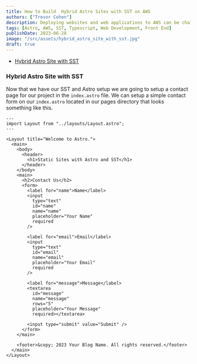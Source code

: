 ```yaml
---
title: How to Build  Hybrid Astro Sites with SST on AWS
authors: ["Trevor Cohen"]
description: Deploying websites and web applications to AWS can be challenging and SST helps with that.  
tags: [Astro, AWS, SST, Typescript, Web Development, Front End]
publishDate: 2023-06-28
image: "/src/assets/hybrid_astro_site_with_sst.jpg"
draft: true
---
```

- [Hybrid Astro Site with SST](#hybrid-astro-site-with-sst)

### Hybrid Astro Site with SST

Now that we have our SST and Astro setup we are going to setup a contact page for our project in the  `index.astro` file.  We can setup a simple contact form on our `index.astro`  located in our pages directory that looks something like this.

```astro
---
import Layout from "../layouts/Layout.astro";
---

<Layout title="Welcome to Astro.">
  <main>
    <body>
      <header>
        <h1>Static Sites with Astro and SST</h1>
      </header>
    </body>
    <main>
      <h2>Contact Us</h2>
      <form>
        <label for="name">Name</label>
        <input
          type="text"
          id="name"
          name="name"
          placeholder="Your Name"
          required
        />

        <label for="email">Email</label>
        <input
          type="text"
          id="email"
          name="email"
          placeholder="Your Email"
          required
        />

        <label for="message">Message</label>
        <textarea
          id="message"
          name="message"
          rows="5"
          placeholder="Your Message"
          required></textarea>

        <input type="submit" value="Submit" />
      </form>
    </main>

    <footer>&copy; 2023 Your Blog Name. All rights reserved.</footer>
  </main>
</Layout>
```